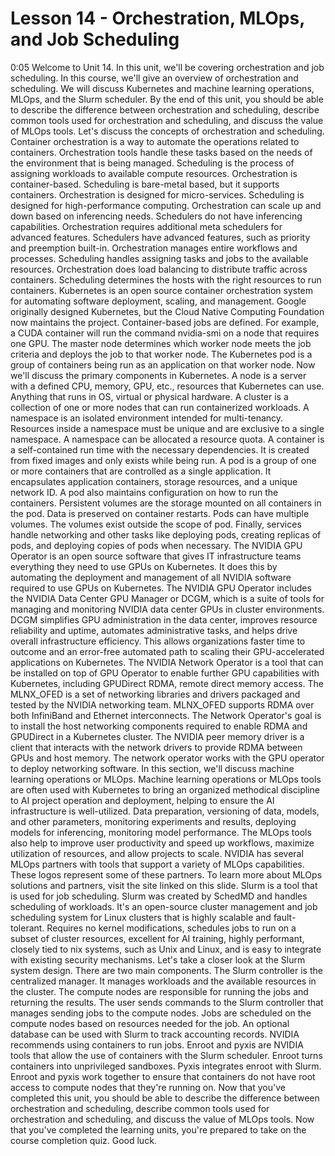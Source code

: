 # Lesson 14 - Orchestration, MLOps, and Job Scheduling
0:05
Welcome to Unit 14. In this unit, we'll be covering orchestration and job scheduling. In this course, we'll give an overview of orchestration and scheduling. We will discuss Kubernetes and machine learning operations, MLOps, and the Slurm scheduler. By the end of this unit, you should be able to describe the difference between orchestration and scheduling, describe common tools used for orchestration and scheduling, and discuss the value of MLOps tools. Let's discuss the concepts of orchestration and scheduling. Container orchestration is a way to automate the operations related to containers. Orchestration tools handle these tasks based on the needs of the environment that is being managed. Scheduling is the process of assigning workloads to available compute resources. Orchestration is container-based. Scheduling is bare-metal based, but it supports containers. Orchestration is designed for micro-services. Scheduling is designed for high-performance computing. Orchestration can scale up and down based on inferencing needs. Schedulers do not have inferencing capabilities. Orchestration requires additional meta schedulers for advanced features. Schedulers have advanced features, such as priority and preemption built-in. Orchestration manages entire workflows and processes. Scheduling handles assigning tasks and jobs to the available resources. Orchestration does load balancing to distribute traffic across containers. Scheduling determines the hosts with the right resources to run containers. Kubernetes is an open source container orchestration system for automating software deployment, scaling, and management. Google originally designed Kubernetes, but the Cloud Native Computing Foundation now maintains the project. Container-based jobs are defined. For example, a CUDA container will run the command nvidia-smi on a node that requires one GPU. The master node determines which worker node meets the job criteria and deploys the job to that worker node. The Kubernetes pod is a group of containers being run as an application on that worker node. Now we'll discuss the primary components in Kubernetes. A node is a server with a defined CPU, memory, GPU, etc., resources that Kubernetes can use. Anything that runs in OS, virtual or physical hardware. A cluster is a collection of one or more nodes that can run containerized workloads. A namespace is an isolated environment intended for multi-tenancy. Resources inside a namespace must be unique and are exclusive to a single namespace. A namespace can be allocated a resource quota. A container is a self-contained run time with the necessary dependencies. It is created from fixed images and only exists while being run. A pod is a group of one or more containers that are controlled as a single application. It encapsulates application containers, storage resources, and a unique network ID. A pod also maintains configuration on how to run the containers. Persistent volumes are the storage mounted on all containers in the pod. Data is preserved on container restarts. Pods can have multiple volumes. The volumes exist outside the scope of pod. Finally, services handle networking and other tasks like deploying pods, creating replicas of pods, and deploying copies of pods when necessary. The NVIDIA GPU Operator is an open source software that gives IT infrastructure teams everything they need to use GPUs on Kubernetes. It does this by automating the deployment and management of all NVIDIA software required to use GPUs on Kubernetes. The NVIDIA GPU Operator includes the NVIDIA Data Center GPU Manager or DCGM, which is a suite of tools for managing and monitoring NVIDIA data center GPUs in cluster environments. DCGM simplifies GPU administration in the data center, improves resource reliability and uptime, automates administrative tasks, and helps drive overall infrastructure efficiency. This allows organizations faster time to outcome and an error-free automated path to scaling their GPU-accelerated applications on Kubernetes. The NVIDIA Network Operator is a tool that can be installed on top of GPU Operator to enable further GPU capabilities with Kubernetes, including GPUDirect RDMA, remote direct memory access. The MLNX_OFED is a set of networking libraries and drivers packaged and tested by the NVIDIA networking team. MLNX_OFED supports RDMA over both InfiniBand and Ethernet interconnects. The Network Operator's goal is to install the host networking components required to enable RDMA and GPUDirect in a Kubernetes cluster. The NVIDIA peer memory driver is a client that interacts with the network drivers to provide RDMA between GPUs and host memory. The network operator works with the GPU operator to deploy networking software. In this section, we'll discuss machine learning operations or MLOps. Machine learning operations or MLOps tools are often used with Kubernetes to bring an organized methodical discipline to AI project operation and deployment, helping to ensure the AI infrastructure is well-utilized. Data preparation, versioning of data, models, and other parameters, monitoring experiments and results, deploying models for inferencing, monitoring model performance. The MLOps tools also help to improve user productivity and speed up workflows, maximize utilization of resources, and allow projects to scale. NVIDIA has several MLOps partners with tools that support a variety of MLOps capabilities. These logos represent some of these partners. To learn more about MLOps solutions and partners, visit the site linked on this slide. Slurm is a tool that is used for job scheduling. Slurm was created by SchedMD and handles scheduling of workloads. It's an open-source cluster management and job scheduling system for Linux clusters that is highly scalable and fault-tolerant. Requires no kernel modifications, schedules jobs to run on a subset of cluster resources, excellent for AI training, highly performant, closely tied to nix systems, such as Unix and Linux, and is easy to integrate with existing security mechanisms. Let's take a closer look at the Slurm system design. There are two main components. The Slurm controller is the centralized manager. It manages workloads and the available resources in the cluster. The compute nodes are responsible for running the jobs and returning the results. The user sends commands to the Slurm controller that manages sending jobs to the compute nodes. Jobs are scheduled on the compute nodes based on resources needed for the job. An optional database can be used with Slurm to track accounting records. NVIDIA recommends using containers to run jobs. Enroot and pyxis are NVIDIA tools that allow the use of containers with the Slurm scheduler. Enroot turns containers into unprivileged sandboxes. Pyxis integrates enroot with Slurm. Enroot and pyxis work together to ensure that containers do not have root access to compute nodes that they're running on. Now that you've completed this unit, you should be able to describe the difference between orchestration and scheduling, describe common tools used for orchestration and scheduling, and discuss the value of MLOps tools. Now that you've completed the learning units, you're prepared to take on the course completion quiz. Good luck.
